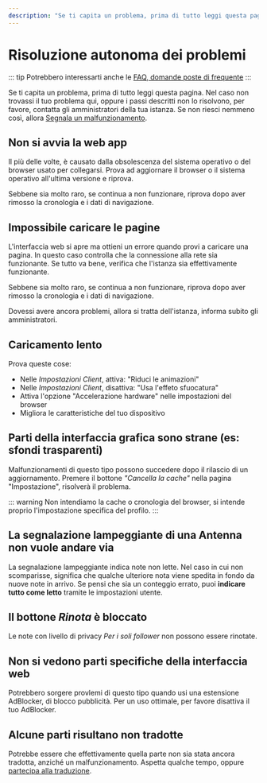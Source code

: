 ```yaml
---
description: "Se ti capita un problema, prima di tutto leggi questa pagina"
---
```


# Risoluzione autonoma dei problemi

::: tip
Potrebbero interessarti anche le [FAQ, domande poste di frequente](./faq.md)
:::

Se ti capita un problema, prima di tutto leggi questa pagina. Nel caso non trovassi il tuo problema qui, oppure i passi descritti non lo risolvono, per favore, contatta gli amministratori della tua istanza. Se non riesci nemmeno così, allora [Segnala un malfunzionamento](./report-issue).

## Non si avvia la web app

Il più delle volte, è causato dalla obsolescenza del sistema operativo o del browser usato per collegarsi. Prova ad aggiornare il browser o il sistema operativo all'ultima versione e riprova.

Sebbene sia molto raro, se continua a non funzionare, riprova dopo aver rimosso la cronologia e i dati di navigazione.

## Impossibile caricare le pagine

L'interfaccia web si apre ma ottieni un errore quando provi a caricare una pagina. In questo caso controlla che la connessione alla rete sia funzionante. Se tutto va bene, verifica che l'istanza sia effettivamente funzionante.

Sebbene sia molto raro, se continua a non funzionare, riprova dopo aver rimosso la cronologia e i dati di navigazione.

Dovessi avere ancora problemi, allora si tratta dell'istanza, informa subito gli amministratori.

## Caricamento lento

Prova queste cose:

- Nelle _Impostazioni Client_, attiva: "Riduci le animazioni"
- Nelle _Impostazioni Client_, disattiva: "Usa l'effeto sfuocatura"
- Attiva l'opzione "Accelerazione hardware" nelle impostazioni del browser
- Migliora le caratteristiche del tuo dispositivo

## Parti della interfaccia grafica sono strane (es: sfondi trasparenti)

Malfunzionamenti di questo tipo possono succedere dopo il rilascio di un aggiornamento. Premere il bottone _"Cancella la cache"_ nella pagina "Impostazione", risolverà il problema.

::: warning
Non intendiamo la cache o cronologia del browser, si intende proprio l'impostazione specifica del profilo.
:::

## La segnalazione lampeggiante di una Antenna non vuole andare via

La segnalazione lampeggiante indica note non lette. Nel caso in cui non scomparisse, significa che qualche ulteriore nota viene spedita in fondo da nuove note in arrivo.
Se pensi che sia un conteggio errato, puoi **indicare tutto come letto** tramite le impostazioni utente.

## Il bottone _Rinota_ è bloccato

Le note con livello di privacy _Per i soli follower_ non possono essere rinotate.

## Non si vedono parti specifiche della interfaccia web

Potrebbero sorgere provlemi di questo tipo quando usi una estensione AdBlocker, di blocco pubblicità.
Per un uso ottimale, per favore disattiva il tuo AdBlocker.

## Alcune parti risultano non tradotte

Potrebbe essere che effettivamente quella parte non sia stata ancora tradotta, anziché un malfunzionamento. Aspetta qualche tempo, oppure [partecipa alla traduzione](./misskey).
